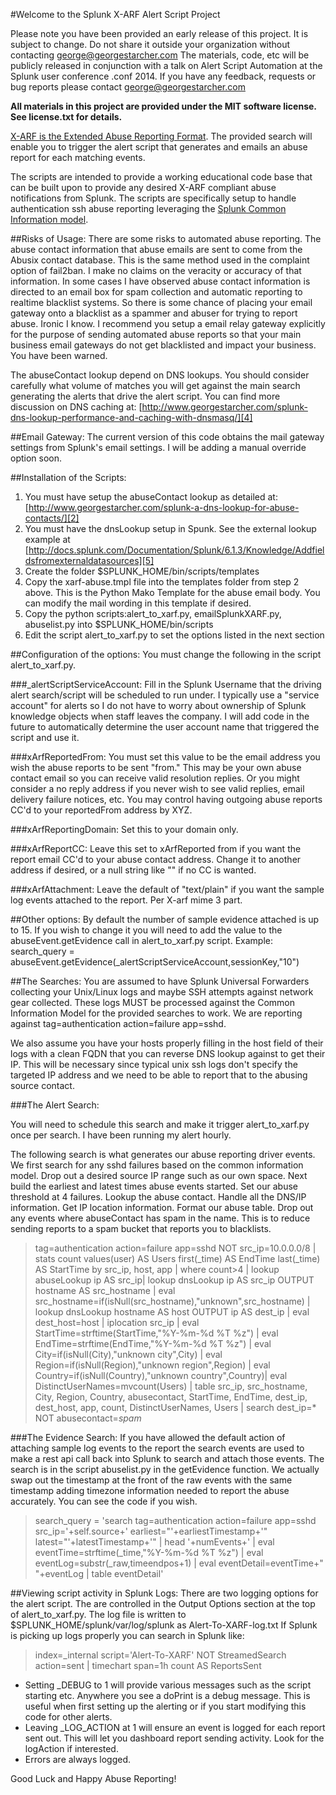 #Welcome to the Splunk X-ARF Alert Script Project

Please note you have been provided an early release of this project. It is subject to change. Do not share it outside your organization without contacting george@georgestarcher.com The materials, code, etc will be publicly released in conjunction with a talk on Alert Script Automation at the Splunk user conference .conf 2014. If you have any feedback, requests or bug reports please contact george@georgestarcher.com

**All materials in this project are provided under the MIT software license. See license.txt for details.**

[X-ARF is the Extended Abuse Reporting Format][1]. The provided search will enable you to trigger the alert script that generates and emails an abuse report for each matching events.

The scripts are intended to provide a working educational code base that can be built upon to provide any desired X-ARF compliant abuse notifications from Splunk. The scripts are specifically setup to handle authentication ssh abuse reporting leveraging the [Splunk Common Information model][3].

##Risks of Usage:
There are some risks to automated abuse reporting. The abuse contact information that abuse emails are sent to come from the Abusix contact database. This is the same method used in the complaint option of fail2ban. I make no claims on the veracity or accuracy of that information. In some cases I have observed abuse contact information is directed to an email box for spam collection and automatic reporting to realtime blacklist systems. So there is some chance of placing your email gateway onto a blacklist as a spammer and abuser for trying to report abuse. Ironic I know. I recommend you setup a email relay gateway explicitly for the purpose of sending automated abuse reports so that your main business email gateways do not get blacklisted and impact your business. You have been warned.

The abuseContact lookup depend on DNS lookups. You should consider carefully what volume of matches you will get against the main search generating the alerts that drive the alert script. You can find more discussion on DNS caching at: [http://www.georgestarcher.com/splunk-dns-lookup-performance-and-caching-with-dnsmasq/][4]

##Email Gateway:
The current version of this code obtains the mail gateway settings from Splunk's email settings. I will be adding a manual override option soon. 

##Installation of the Scripts:
1. You must have setup the abuseContact lookup as detailed at: [http://www.georgestarcher.com/splunk-a-dns-lookup-for-abuse-contacts/][2]
2. You must have the dnsLookup setup in Spunk. See the external lookup example at [http://docs.splunk.com/Documentation/Splunk/6.1.3/Knowledge/Addfieldsfromexternaldatasources][5]
3. Create the folder $SPLUNK_HOME/bin/scripts/templates 
4. Copy the xarf-abuse.tmpl file into the templates folder from step 2 above. This is the Python Mako Template for the abuse email body. You can modify the mail wording in this template if desired.
5. Copy the python scripts:alert_to_xarf.py, emailSplunkXARF.py, abuselist.py into $SPLUNK_HOME/bin/scripts
6. Edit the script alert_to_xarf.py to set the options listed in the next section

##Configuration of the options:
You must change the following in the script alert_to_xarf.py.

###_alertScriptServiceAccount:
Fill in the Splunk Username that the driving alert search/script will be scheduled to run under. I typically use a "service account" for alerts so I do not have to worry about ownership of Splunk knowledge objects when staff leaves the company. I will add code in the future to automatically determine the user account name that triggered the script and use it.

###xArfReportedFrom:
You must set this value to be the email address you wish the abuse reports to be sent "from." This may be your own abuse contact email so you can receive valid resolution replies. Or you might consider a no reply address if you never wish to see valid replies, email delivery failure notices, etc. You may control having outgoing abuse reports CC'd to your reportedFrom address by XYZ.

###xArfReportingDomain:
Set this to your domain only.

###xArfReportCC:
Leave this set to xArfReported from if you want the report email CC'd to your abuse contact address.
Change it to another address if desired, or a null string like "" if no CC is wanted.

###xArfAttachment:
Leave the default of "text/plain" if you want the sample log events attached to the report. Per X-arf mime 3 part.

##Other options:
By default the number of sample evidence attached is up to 15. If you wish to change it you will need to add the value to the abuseEvent.getEvidence call in alert_to_xarf.py script. 
Example:
search_query = abuseEvent.getEvidence(_alertScriptServiceAccount,sessionKey,"10")

##The Searches:
You are assumed to have Splunk Universal Forwarders collecting your Unix/Linux logs and maybe SSH attempts against network gear collected. These logs MUST be processed against the Common Information Model for the provided searches to work. We are reporting against tag=authentication action=failure app=sshd.

We also assume you have your hosts properly filling in the host field of their logs with a clean FQDN that you can reverse DNS lookup against to get their IP. This will be necessary since typical unix ssh logs don't specify the targeted IP address and we need to be able to report that to the abusing source contact.

###The Alert Search:

You will need to schedule this search and make it trigger alert_to_xarf.py once per search. I have been running my alert hourly.

The following search is what generates our abuse reporting driver events. 
We first search for any sshd failures based on the common information model. 
Drop out a desired source IP range such as our own space. 
Next build the earliest and latest times abuse events started. 
Set our abuse threshold at 4 failures. 
Lookup the abuse contact.
Handle all the DNS/IP information.
Get IP location information.
Format our abuse table.
Drop out any events where abuseContact has spam in the name. This is to reduce sending reports to a spam bucket that reports you to blacklists.

> tag=authentication action=failure app=sshd NOT src_ip=10.0.0.0/8  | stats count values(user) AS Users first(_time) AS EndTime last(_time) AS StartTime by src_ip, host, app | where count>4 | lookup abuseLookup ip AS src_ip| lookup dnsLookup ip AS src_ip OUTPUT hostname AS src_hostname | eval src_hostname=if(isNull(src_hostname),"unknown",src_hostname) | lookup dnsLookup hostname AS host OUTPUT ip AS dest_ip  | eval dest_host=host | iplocation src_ip  | eval StartTime=strftime(StartTime,"%Y-%m-%d %T %z") | eval EndTime=strftime(EndTime,"%Y-%m-%d %T %z") | eval City=if(isNull(City),"unknown city",City) | eval Region=if(isNull(Region),"unknown region",Region) | eval Country=if(isNull(Country),"unknown country",Country)| eval DistinctUserNames=mvcount(Users) | table src_ip, src_hostname, City, Region, Country, abusecontact, StartTime, EndTime, dest_ip, dest_host, app, count, DistinctUserNames, Users | search dest_ip=* NOT abusecontact=*spam*

###The Evidence Search:
If you have allowed the default action of attaching sample log events to the report the search events are used to make a rest api call back into Splunk to search and attach those events. The search is in the script abuselist.py in the getEvidence function. We actually swap out the timestamp at the front of the raw events with the same timestamp adding timezone information needed to report the abuse accurately. You can see the code if you wish.

> search_query = 'search tag=authentication action=failure app=sshd src_ip='+self.source+' earliest="'+earliestTimestamp+'" latest="'+latestTimestamp+'" | head '+numEvents+' | eval eventTime=strftime(_time,"%Y-%m-%d %T %z") | eval eventLog=substr(_raw,timeendpos+1) | eval eventDetail=eventTime+" "+eventLog | table eventDetail'

##Viewing script activity in Splunk Logs:
There are two logging options for the alert script. The are controlled in the Output Options section at the top of alert_to_xarf.py.
The log file is written to $SPLUNK_HOME/splunk/var/log/splunk as Alert-To-XARF-log.txt
If Splunk is picking up logs properly you can search in Splunk like: 
> index=_internal script='Alert-To-XARF' NOT StreamedSearch action=sent | timechart span=1h count AS ReportsSent

* Setting _DEBUG to 1 will provide various messages such as the script starting etc. Anywhere you see a doPrint is a debug message. This is useful when first setting up the alerting or if you start modifying this code for other alerts.
* Leaving _LOG_ACTION at 1 will ensure an event is logged for each report sent out. This will let you dashboard report sending activity. Look for the logAction if interested.
* Errors are always logged.

Good Luck and Happy Abuse Reporting!

[1]: http://www.x-arf.org
[2]: http://www.georgestarcher.com/splunk-a-dns-lookup-for-abuse-contacts/
[3]: http://docs.splunk.com/Documentation/CIM/latest/User/Overview
[4]: http://www.georgestarcher.com/splunk-dns-lookup-performance-and-caching-with-dnsmasq/
[5]: http://docs.splunk.com/Documentation/Splunk/6.1.3/Knowledge/Addfieldsfromexternaldatasources